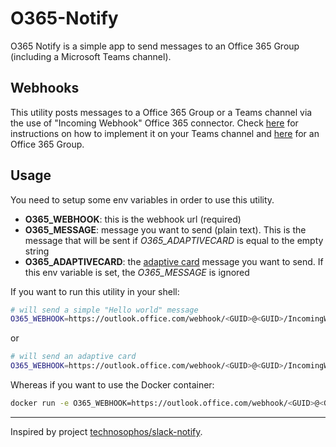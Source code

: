 # O365-Notify

O365 Notify is a simple app to send messages to an Office 365 Group (including a Microsoft Teams channel).

## Webhooks

This utility posts messages to a Office 365 Group or a Teams channel via the use of "Incoming Webhook" Office 365 connector. Check [here](https://docs.microsoft.com/en-us/microsoftteams/platform/concepts/connectors/connectors-using) for instructions on how to implement it on your Teams channel and [here](https://blogs.msdn.microsoft.com/mvpawardprogram/2017/01/17/part-2-office-365-groups/) for an Office 365 Group.
 
## Usage 

You need to setup some env variables in order to use this utility.

- **O365_WEBHOOK**: this is the webhook url (required)
- **O365_MESSAGE**: message you want to send (plain text). This is the message that will be sent if *O365_ADAPTIVECARD* is equal to the empty string
- **O365_ADAPTIVECARD**: the [adaptive card](https://adaptivecards.io) message you want to send. If this env variable is set, the *O365_MESSAGE* is ignored

If you want to run this utility in your shell:

```bash
# will send a simple "Hello world" message
O365_WEBHOOK=https://outlook.office.com/webhook/<GUID>@<GUID>/IncomingWebhook/<GUID>/<GUID> O365_MESSAGE="Hello world" ./o365-notify
```

or

```bash
# will send an adaptive card
O365_WEBHOOK=https://outlook.office.com/webhook/<GUID>@<GUID>/IncomingWebhook/<GUID>/<GUID> O365_ADAPTIVECARD="{\"@type\": \"MessageCard\",\"@context\": \"https:\/\/schema.org\/extensions\",\"summary\": \"Issue 176715375\",\"themeColor\": \"0078D7\",\"title\": \"Issue opened: \\\"Push notifications not working anymore\\\"\",\"sections\": [{\"activityTitle\": \"Miguel Garcie\",\"activitySubtitle\": \"9\/13\/2016, 11:46am\",\"activityImage\": \"https:\/\/connectorsdemo.azurewebsites.net\/images\/MSC12_Oscar_002.jpg\",\"facts\": [{\"name\": \"Repository:\",\"value\": \"mgarcia\\\est\"},{\"name\": \"Issue #:\",\"value\": \"176715375\"}],\"text\": \"There is a problem with Push notifications, they don't seem to be picked up by the connector.\"}],\"potentialAction\": [{\"@type\": \"ActionCard\",\"name\": \"Add a comment\",\"inputs\": [{\"@type\": \"TextInput\",\"id\": \"comment\",\"title\": \"Enter your comment\",\"isMultiline\": true}],\"actions\": [{\"@type\": \"HttpPOST\",\"name\": \"OK\",\"target\": \"http:\/\/...\"}]},{\"@type\": \"HttpPOST\",\"name\": \"Close\",\"target\": \"http:\/\/...\"},{\"@type\": \"OpenUri\",\"name\": \"View in GitHub\",\"targets\": [{\"os\": \"default\",\"uri\": \"http:\/\/...\"}]}]}" ./o365-notify
```

Whereas if you want to use the Docker container:

```bash
docker run -e O365_WEBHOOK=https://outlook.office.com/webhook/<GUID>@<GUID>/IncomingWebhook/<GUID>/<GUID> -e O365_MESSAGE="Hello world" dgkanatsios/o365-notify:0.0.1
```

---
Inspired by project [technosophos/slack-notify](https://github.com/technosophos/slack-notify).